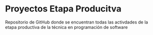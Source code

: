 # Proyectos Etapa Producitva
Repositorio de GitHub donde se encuentran todas las activdades de la etapa productiva de la técnica en programación de software
